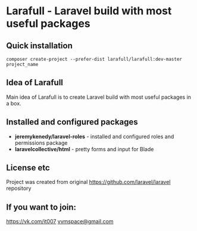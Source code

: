 # Larafull - Laravel build with most useful packages

## Quick installation

```
composer create-project --prefer-dist larafull/larafull:dev-master project_name
```

## Idea of Larafull

Main idea of Larafull is to create Laravel build with most useful packages in a box.

## Installed and configured packages

- **jeremykenedy/laravel-roles** - installed and configured roles and permissions package
- **laravelcollective/html** - pretty forms and input for Blade

## License etc

Project was created from original https://github.com/laravel/laravel repository

## If you want to join:

https://vk.com/it007
vvmspace@gmail.com